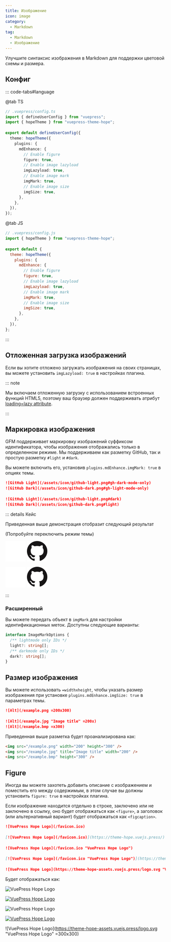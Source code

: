 ```yaml
---
title: Изображение
icon: image
category:
  - Markdown
tag:
  - Markdown
  - Изображение
---
```


Улучшите синтаксис изображения в Markdown для поддержки цветовой схемы и размера.

<!-- more -->

## Конфиг

::: code-tabs#language

@tab TS

```ts {9-16}
// .vuepress/config.ts
import { defineUserConfig } from "vuepress";
import { hopeTheme } from "vuepress-theme-hope";

export default defineUserConfig({
  theme: hopeTheme({
    plugins: {
      mdEnhance: {
        // Enable figure
        figure: true,
        // Enable image lazyload
        imgLazyload: true,
        // Enable image mark
        imgMark: true,
        // Enable image size
        imgSize: true,
      },
    },
  }),
});
```

@tab JS

```js {9-16}
// .vuepress/config.js
import { hopeTheme } from "vuepress-theme-hope";

export default {
  theme: hopeTheme({
    plugins: {
      mdEnhance: {
        // Enable figure
        figure: true,
        // Enable image lazyload
        imgLazyload: true,
        // Enable image mark
        imgMark: true,
        // Enable image size
        imgSize: true,
      },
    },
  }),
};
```

:::

## Отложенная загрузка изображений

Если вы хотите отложено загружать изображения на своих страницах, вы можете установить `imgLazyload: true` в настройках плагина.

::: note

Мы включаем отложенную загрузку с использованием встроенных функций HTML5, поэтому ваш браузер должен поддерживать атрибут [loading=lazy attribute](https://caniuse.com/loading-lazy-attr).

:::

## Маркировка изображения

GFM поддерживает маркировку изображений суффиксом идентификатора, чтобы изображения отображались только в определенном режиме. Мы поддерживаем как разметку GitHub, так и простую разметку `#light` и `#dark`.

Вы можете включить его, установив `plugins.mdEnhance.imgMark: true` в опциях темы.

```md
![GitHub Light](/assets/icon/github-light.png#gh-dark-mode-only)
![GitHub Dark](/assets/icon/github-dark.png#gh-light-mode-only)

![GitHub Light](/assets/icon/github-light.png#dark)
![GitHub Dark](/assets/icon/github-dark.png#light)
```

::: details Кейс

Приведенная выше демонстрация отобразит следующий результат

<AppearanceSwitch /> (Попробуйте переключить режим темы)

![GitHub Light](/assets/icon/github-light.png#gh-dark-mode-only)
![GitHub Dark](/assets/icon/github-dark.png#gh-light-mode-only)

![GitHub Light](/assets/icon/github-light.png#dark)
![GitHub Dark](/assets/icon/github-dark.png#light)

:::

### Расширенный

Вы можете передать объект в `imgMark` для настройки идентификационных меток. Доступны следующие варианты:

```ts
interface ImageMarkOptions {
  /** lightmode only IDs */
  light?: string[];
  /** darkmode only IDs */
  dark?: string[];
}
```

## Размер изображения

Вы можете использовать `=widthxheight`, чтобы указать размер изображения при установке `plugins.mdEnhance.imgSize: true` в параметрах темы.

```md
![Alt](/example.png =200x300)

![Alt](/example.jpg "Image title" =200x)
![Alt](/example.bmp =x300)
```

Приведенная выше разметка будет проанализирована как:

```html
<img src="/example.png" width="200" height="300" />
<img src="/example.jpg" title="Image title" width="200" />
<img src="/example.bmp" height="300" />
```

## Figure

Иногда вы можете захотеть добавить описание с изображением и поместить его между содержимым, в этом случае вы должны установить `figure: true` в настройках плагина.

Если изображение находится отдельно в строке, заключено или не заключено в ссылку, оно будет отображаться как `<figure>`, а заголовок (или альтернативный вариант) будет отображаться как `<figcaption>`.

```md
![VuePress Hope Logo](/favicon.ico)

[![VuePress Hope Logo](/favicon.ico)](https://theme-hope.vuejs.press/)

![VuePress Hope Logo](/favicon.ico "VuePress Hope Logo")

[![VuePress Hope Logo](/favicon.ico "VuePress Hope Logo")](https://theme-hope.vuejs.press/)

![VuePress Hope Logo](https://theme-hope-assets.vuejs.press/logo.svg "VuePress Hope Logo" =300x300)
```

Будет отображаться как:

![VuePress Hope Logo](/favicon.ico)

[![VuePress Hope Logo](/favicon.ico)](https://theme-hope.vuejs.press/)

![VuePress Hope Logo](/favicon.ico "VuePress Hope Logo")

[![VuePress Hope Logo](/favicon.ico "VuePress Hope Logo")](https://theme-hope.vuejs.press/)

![VuePress Hope Logo](https://theme-hope-assets.vuejs.press/logo.svg "VuePress Hope Logo" =300x300)

<script setup lang="ts">
import AppearanceSwitch from "@theme-hope/modules/outlook/components/AppearanceSwitch"
</script>
